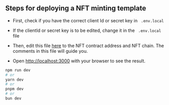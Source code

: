 ## Steps for deploying a NFT minting template

- First, check if you have the correct client Id or secret key in ``` .env.local``` 

- If the clientId or secret key is to be edited, change it in the ``` .env.local``` file

- Then, edit this file [here](./src/lib/thirdwebClient.ts) to the NFT contract address and NFT chain. The comments in this file will guide you.

- Open [http://localhost:3000](http://localhost:3000) with your browser to see the result.

```bash
npm run dev
# or
yarn dev
# or
pnpm dev
# or
bun dev
```
